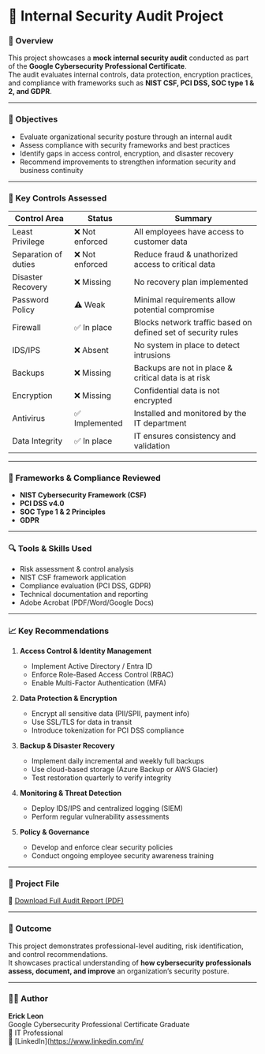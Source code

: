 # 🔐 Internal Security Audit Project

### 📘 Overview  
This project showcases a **mock internal security audit** conducted as part of the **Google Cybersecurity Professional Certificate**.  
The audit evaluates internal controls, data protection, encryption practices, and compliance with frameworks such as **NIST CSF, PCI DSS, SOC type 1 & 2, and GDPR**.

---

### 🎯 Objectives  
- Evaluate organizational security posture through an internal audit  
- Assess compliance with security frameworks and best practices  
- Identify gaps in access control, encryption, and disaster recovery  
- Recommend improvements to strengthen information security and business continuity  

---

### 🧠 Key Controls Assessed  
| Control Area | Status | Summary |
|---------------|---------|----------|
| Least Privilege | ❌ Not enforced | All employees have access to customer data |
| Separation of duties | ❌ Not enforced | Reduce fraud & unathorized access to critical data |
| Disaster Recovery | ❌ Missing | No recovery plan implemented |
| Password Policy | ⚠️ Weak | Minimal requirements allow potential compromise |
| Firewall | ✅ In place | Blocks network traffic based on defined set of security rules |
| IDS/IPS | ❌ Absent | No system in place to detect intrusions |
| Backups | ❌ Missing | Backups are not in place & critical data is at risk |
| Encryption | ❌ Missing | Confidential data is not encrypted |
| Antivirus | ✅ Implemented | Installed and monitored by the IT department |
| Data Integrity | ✅ In place | IT ensures consistency and validation |

---

### 🧩 Frameworks & Compliance Reviewed  
- **NIST Cybersecurity Framework (CSF)**  
- **PCI DSS v4.0**  
- **SOC Type 1 & 2 Principles**  
- **GDPR**  

---

### 🔍 Tools & Skills Used  
- Risk assessment & control analysis  
- NIST CSF framework application  
- Compliance evaluation (PCI DSS, GDPR)  
- Technical documentation and reporting  
- Adobe Acrobat (PDF/Word/Google Docs) 

---

### 📈 Key Recommendations  
1. **Access Control & Identity Management**  
   - Implement Active Directory / Entra ID  
   - Enforce Role-Based Access Control (RBAC)  
   - Enable Multi-Factor Authentication (MFA)

2. **Data Protection & Encryption**  
   - Encrypt all sensitive data (PII/SPII, payment info)  
   - Use SSL/TLS for data in transit  
   - Introduce tokenization for PCI DSS compliance  

3. **Backup & Disaster Recovery**  
   - Implement daily incremental and weekly full backups  
   - Use cloud-based storage (Azure Backup or AWS Glacier)  
   - Test restoration quarterly to verify integrity  

4. **Monitoring & Threat Detection**  
   - Deploy IDS/IPS and centralized logging (SIEM)  
   - Perform regular vulnerability assessments  

5. **Policy & Governance**  
   - Develop and enforce clear security policies  
   - Conduct ongoing employee security awareness training  

---

### 📄 Project File  
📁 [Download Full Audit Report (PDF)](./InternalSecurityAudit_EL.pdf)

---

### 🧭 Outcome  
This project demonstrates professional-level auditing, risk identification, and control recommendations.  
It showcases practical understanding of **how cybersecurity professionals assess, document, and improve** an organization’s security posture.

---

### 👨‍💻 Author  
**Erick Leon**  
Google Cybersecurity Professional Certificate Graduate  
💼 IT Professional  
🔗 [LinkedIn](https://www.linkedin.com/in/
